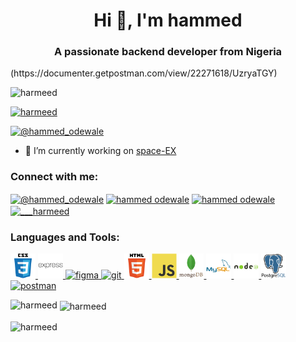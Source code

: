 <h1 align="center">Hi 👋, I'm hammed</h1>
<h3 align="center">A passionate backend developer from Nigeria</h3>(https://documenter.getpostman.com/view/22271618/UzryaTGY)

<p align="left"> <img src="https://komarev.com/ghpvc/?username=harmeed&label=Profile%20views&color=0e75b6&style=flat" alt="harmeed" /> </p>

<p align="left"> <a href="https://github.com/ryo-ma/github-profile-trophy"><img src="https://github-profile-trophy.vercel.app/?username=harmeed" alt="harmeed" /></a> </p>

<p align="left"> <a href="https://twitter.com/@hammed_odewale" target="blank"><img src="https://img.shields.io/twitter/follow/@hammed_odewale?logo=twitter&style=for-the-badge" alt="@hammed_odewale" /></a> </p>

- 🔭 I’m currently working on [space-EX](https://github.com/harmeed/space-ex.git)

<h3 align="left">Connect with me:</h3>
<p align="left">
<a href="https://twitter.com/@hammed_odewale" target="blank"><img align="center" src="https://raw.githubusercontent.com/rahuldkjain/github-profile-readme-generator/master/src/images/icons/Social/twitter.svg" alt="@hammed_odewale" height="30" width="40" /></a>
<a href="https://linkedin.com/in/hammed odewale" target="blank"><img align="center" src="https://raw.githubusercontent.com/rahuldkjain/github-profile-readme-generator/master/src/images/icons/Social/linked-in-alt.svg" alt="hammed odewale" height="30" width="40" /></a>
<a href="https://fb.com/hammed odewale" target="blank"><img align="center" src="https://raw.githubusercontent.com/rahuldkjain/github-profile-readme-generator/master/src/images/icons/Social/facebook.svg" alt="hammed odewale" height="30" width="40" /></a>
<a href="https://instagram.com/___harmeed" target="blank"><img align="center" src="https://raw.githubusercontent.com/rahuldkjain/github-profile-readme-generator/master/src/images/icons/Social/instagram.svg" alt="___harmeed" height="30" width="40" /></a>
</p>

<h3 align="left">Languages and Tools:</h3>
<p align="left"> <a href="https://www.w3schools.com/css/" target="_blank" rel="noreferrer"> <img src="https://raw.githubusercontent.com/devicons/devicon/master/icons/css3/css3-original-wordmark.svg" alt="css3" width="40" height="40"/> </a> <a href="https://expressjs.com" target="_blank" rel="noreferrer"> <img src="https://raw.githubusercontent.com/devicons/devicon/master/icons/express/express-original-wordmark.svg" alt="express" width="40" height="40"/> </a> <a href="https://www.figma.com/" target="_blank" rel="noreferrer"> <img src="https://www.vectorlogo.zone/logos/figma/figma-icon.svg" alt="figma" width="40" height="40"/> </a> <a href="https://git-scm.com/" target="_blank" rel="noreferrer"> <img src="https://www.vectorlogo.zone/logos/git-scm/git-scm-icon.svg" alt="git" width="40" height="40"/> </a> <a href="https://www.w3.org/html/" target="_blank" rel="noreferrer"> <img src="https://raw.githubusercontent.com/devicons/devicon/master/icons/html5/html5-original-wordmark.svg" alt="html5" width="40" height="40"/> </a> <a href="https://developer.mozilla.org/en-US/docs/Web/JavaScript" target="_blank" rel="noreferrer"> <img src="https://raw.githubusercontent.com/devicons/devicon/master/icons/javascript/javascript-original.svg" alt="javascript" width="40" height="40"/> </a> <a href="https://www.mongodb.com/" target="_blank" rel="noreferrer"> <img src="https://raw.githubusercontent.com/devicons/devicon/master/icons/mongodb/mongodb-original-wordmark.svg" alt="mongodb" width="40" height="40"/> </a> <a href="https://www.mysql.com/" target="_blank" rel="noreferrer"> <img src="https://raw.githubusercontent.com/devicons/devicon/master/icons/mysql/mysql-original-wordmark.svg" alt="mysql" width="40" height="40"/> </a> <a href="https://nodejs.org" target="_blank" rel="noreferrer"> <img src="https://raw.githubusercontent.com/devicons/devicon/master/icons/nodejs/nodejs-original-wordmark.svg" alt="nodejs" width="40" height="40"/> </a> <a href="https://www.postgresql.org" target="_blank" rel="noreferrer"> <img src="https://raw.githubusercontent.com/devicons/devicon/master/icons/postgresql/postgresql-original-wordmark.svg" alt="postgresql" width="40" height="40"/> </a> <a href="https://postman.com" target="_blank" rel="noreferrer"> <img src="https://www.vectorlogo.zone/logos/getpostman/getpostman-icon.svg" alt="postman" width="40" height="40"/> </a> </p>

<p><img align="left" src="https://github-readme-stats.vercel.app/api/top-langs?username=harmeed&show_icons=true&locale=en&layout=compact" alt="harmeed" /></p>

<p>&nbsp;<img align="center" src="https://github-readme-stats.vercel.app/api?username=harmeed&show_icons=true&locale=en" alt="harmeed" /></p>

<p><img align="center" src="https://github-readme-streak-stats.herokuapp.com/?user=harmeed&" alt="harmeed" /></p>
